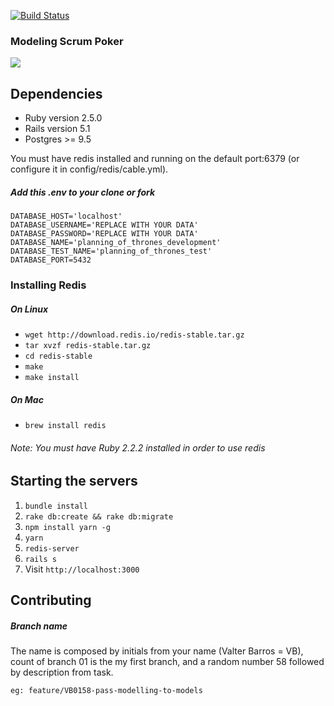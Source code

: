 [![Build Status](https://travis-ci.org/valterbarros/scrum-poker.svg?branch=master)](https://travis-ci.org/valterbarros/scrum-poker)

### Modeling Scrum Poker

![](https://raw.githubusercontent.com/valterbarros/scrum-poker/master/modeling_project/logic-model.png)

## Dependencies

* Ruby version 2.5.0
* Rails version 5.1
* Postgres >= 9.5

You must have redis installed and running on the default port:6379 (or configure it in config/redis/cable.yml).
##### Add this .env to your clone or fork

```
DATABASE_HOST='localhost'
DATABASE_USERNAME='REPLACE WITH YOUR DATA'
DATABASE_PASSWORD='REPLACE WITH YOUR DATA'
DATABASE_NAME='planning_of_thrones_development'
DATABASE_TEST_NAME='planning_of_thrones_test'
DATABASE_PORT=5432
```

### Installing Redis
##### On Linux
* `wget http://download.redis.io/redis-stable.tar.gz`
* `tar xvzf redis-stable.tar.gz`
* `cd redis-stable`
* `make`
* `make install`

##### On Mac
* `brew install redis`

###### Note: You must have Ruby 2.2.2 installed in order to use redis

## Starting the servers

1. `bundle install`
2. `rake db:create && rake db:migrate`
3. `npm install yarn -g`
4. `yarn`
5. `redis-server`
6. `rails s`
7. Visit `http://localhost:3000`

## Contributing
##### Branch name

  The name is composed by initials from your name (Valter Barros = VB), count of branch 01 is the my first branch, and a random number 58 followed by description from task.

  `eg: feature/VB0158-pass-modelling-to-models`
